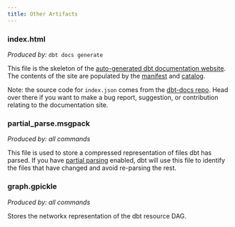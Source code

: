 ```yaml
---
title: Other Artifacts
---
```


### index.html

_Produced by:_ `dbt docs generate`

This file is the skeleton of the [auto-generated dbt documentation website](documentation). The contents of the site are populated by the [manifest](manifest-json) and [catalog](catalog-json).

Note: the source code for `index.json` comes from the [dbt-docs repo](https://github.com/fishtown-analytics/dbt-docs). Head over there if you want to make a bug report, suggestion, or contribution relating to the documentation site.

### partial_parse.msgpack

_Produced by: all commands_

This file is used to store a compressed representation of files dbt has parsed. If you have [partial parsing](parsing#partial-parsing) enabled, dbt will use this file to identify the files that have changed and avoid re-parsing the rest.

### graph.gpickle

_Produced by: all commands_

Stores the networkx representation of the dbt resource DAG.
